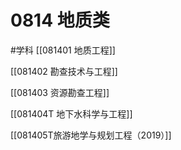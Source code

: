 # 0814 地质类
#学科
[[081401 地质工程]]

[[081402 勘查技术与工程]]

[[081403 资源勘查工程]]

[[081404T 地下水科学与工程]]

[[081405T旅游地学与规划工程（2019）]]